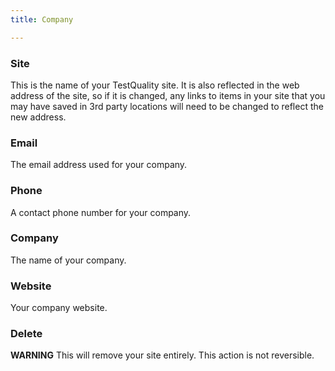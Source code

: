 ```yaml
---
title: Company

---
```


### Site

This is the name of your TestQuality site. It is also reflected in the web address of the site, so if it is changed, any links to items in your site that you may have saved in 3rd party locations will need to be changed to reflect the new address.

### Email

The email address used for your company. 

### Phone
A contact phone number for your company.

### Company
The name of your company.

### Website
Your company website.

### Delete 

**WARNING** This will remove your site entirely. This action is not reversible. 
